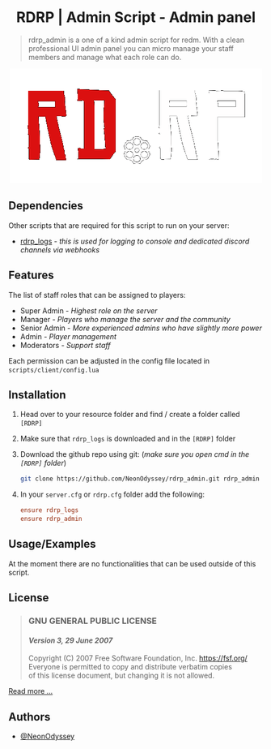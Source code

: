 
<h1 align="center">RDRP | Admin Script - Admin panel</h1>

> rdrp_admin is a one of a kind admin script for redm. With a clean professional UI admin panel you can micro manage your staff members and manage what each role can do.

<p align="center"><img src="https://github.com/NeonOdyssey/RDRP/blob/main/banner.png?raw=true"></p>

## Dependencies

Other scripts that are required for this script to run on your server:

- [rdrp_logs](https://github.com/NeonOdyssey/rdrp_logs) - *this is used for logging to console and dedicated discord channels via webhooks*

## Features

The list of staff roles that can be assigned to players:

- Super Admin   - *Highest role on the server*
- Manager       - *Players who manage the server and the community*
- Senior Admin  - *More experienced admins who have slightly more power*
- Admin         - *Player management*
- Moderators    - *Support staff*

Each permission can be adjusted in the config file located in `scripts/client/config.lua`

## Installation

1. Head over to your resource folder and find / create a folder called `[RDRP]`
2. Make sure that `rdrp_logs` is downloaded and in the `[RDRP]` folder
3. Download the github repo using git: (*make sure you open cmd in the `[RDRP]` folder*)
    
    ```bash
    git clone https://github.com/NeonOdyssey/rdrp_admin.git rdrp_admin
    ```

4. In your `server.cfg` or `rdrp.cfg` folder add the following:

    ```cfg
    ensure rdrp_logs 
    ensure rdrp_admin
    ```
    
## Usage/Examples

At the moment there are no functionalities that can be used outside of this script.


## License


> ### GNU GENERAL PUBLIC LICENSE
> #### *Version 3, 29 June 2007*
> Copyright (C) 2007 Free Software Foundation, Inc. <https://fsf.org/>    <br />
> Everyone is permitted to copy and distribute verbatim copies            <br />
> of this license document, but changing it is not allowed.               <br />

[Read more ...](https://github.com/NeonOdyssey/rdrp_admin/blob/master/LICENCE)

## Authors

- [@NeonOdyssey](https://www.github.com/NeonOdyssey)
